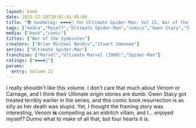 ```yaml
---
layout: book
date: 2023-12-10T20:01:41-05:00
title: "📚 bookblog: ❤️❤️❤️❤️🖤 for Ultimate Spider-Man: Vol 21, War of the Symbiotes, by Brian Michael Bendis and Stuart Immonen"
tags: ["media","Myself","Ultimate Spider-Man","comics","Gwen Stacy","Stuart Immonen","Brian Michael Bendis"]
media: ["book","comic"]
titles: ["War of the Symbiotes"]
creators: ["Brian Michael Bendis","Stuart Immonen"]
series: ["Ultimate Spider-Man"]
franchise: ["Marvel","Ultimate Marvel (2000)","Spider-Man"]
ratings: ["❤️❤️❤️❤️🖤"]
params:
  entry: Volume 21
---
```


I really shouldn't like this volume. I don't care that much about Venom or Carnage, and I think their Ultimate origin stories are dumb. Gwen Stacy got treated terribly earlier in the series, and this comic book resurrection is as silly as her death was stupid. Yet, I thought the framing story was interesting, Venom **is** compelling as an eldritch villain, and I... enjoyed myself? Dunno what to make of all that, but four hearts it is.
